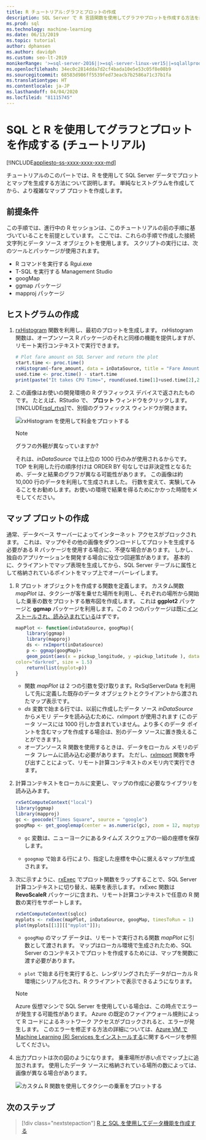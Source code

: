 ```yaml
---
title: R チュートリアル:グラフとプロットの作成
description: SQL Server で R 言語関数を使用してグラフやプロットを作成する方法を示すチュートリアル。
ms.prod: sql
ms.technology: machine-learning
ms.date: 06/13/2019
ms.topic: tutorial
author: dphansen
ms.author: davidph
ms.custom: seo-lt-2019
monikerRange: '>=sql-server-2016||>=sql-server-linux-ver15||=sqlallproducts-allversions'
ms.openlocfilehash: 34ec0c2814dda7d2cf4bada10e5e53c05f8e08b9
ms.sourcegitcommit: 68583d986ff5539fed73eacb7b2586a71c37b1fa
ms.translationtype: HT
ms.contentlocale: ja-JP
ms.lasthandoff: 04/04/2020
ms.locfileid: "81115745"
---
```

# <a name="create-graphs-and-plots-using-sql-and-r-walkthrough"></a>SQL と R を使用してグラフとプロットを作成する (チュートリアル)
[!INCLUDE[appliesto-ss-xxxx-xxxx-xxx-md](../../includes/appliesto-ss-xxxx-xxxx-xxx-md.md)]

チュートリアルのこのパートでは、R を使用して SQL Server データでプロットとマップを生成する方法について説明します。 単純なヒストグラムを作成してから、より複雑なマップ プロットを作成します。

## <a name="prerequisites"></a>前提条件

この手順では、進行中の R セッションは、このチュートリアルの前の手順に基づいていることを前提としています。 ここでは、これらの手順で作成した接続文字列とデータ ソース オブジェクトを使用します。 スクリプトの実行には、次のツールとパッケージが使用されます。

+ R コマンドを実行する Rgui.exe
+ T-SQL を実行する Management Studio
+ googMap
+ ggmap パッケージ
+ mapproj パッケージ

## <a name="create-a-histogram"></a>ヒストグラムの作成

1. [rxHistogram](https://docs.microsoft.com/r-server/r-reference/revoscaler/rxdatasource) 関数を利用し、最初のプロットを生成します。  rxHistogram 関数は、オープンソース R パッケージのそれと同様の機能を提供しますが、リモート実行コンテキストで実行できます。

    ```R
    # Plot fare amount on SQL Server and return the plot
    start.time <- proc.time()
    rxHistogram(~fare_amount, data = inDataSource, title = "Fare Amount Histogram")
    used.time <- proc.time() - start.time
    print(paste("It takes CPU Time=", round(used.time[1]+used.time[2],2), " seconds, Elapsed Time=", round(used.time[3],2), " seconds to generate plot.", sep=""))
    ```

2. この画像はお使いの開発環境の R グラフィックス デバイスで返されたものです。  たとえば、RStudio で、 **プロット** ウィンドウをクリックします。  [!INCLUDE[rsql_rtvs](../../includes/rsql-rtvs-md.md)]で、別個のグラフィックス ウィンドウが開きます。

    ![rxHistogram を使用して料金をプロットする](media/rsql-e2e-rxhistogramresult.png "rxHistogram を使用して料金量をプロットする")

    > [!NOTE]
    > グラフの外観が異なっていますか?
    >  
    > それは、_inDataSource_ では上位の 1000 行のみが使用されるからです。 TOP を利用した行の順序付けは ORDER BY 句なしでは非決定性となるため、データと結果のグラフが異なる可能性があります。
    > この画像は約 10,000 行のデータを利用して生成されました。 行数を変えて、実験してみることをお勧めします。お使いの環境で結果を得るためにかかった時間をメモしてください。

## <a name="create-a-map-plot"></a>マップ プロットの作成

通常、データベース サーバーによってインターネット アクセスがブロックされます。 これは、マップやその他の画像をダウンロードしてプロットを生成する必要がある R パッケージを使用する場合に、不便な場合があります。 しかし、独自のアプリケーションを開発する場合に役立つ回避策があります。 基本的に、クライアントでマップ表現を生成してから、SQL Server テーブルに属性として格納されているポイントをマップ上でオーバーレイします。

1. R プロット オブジェクトを作成する関数を定義します。 カスタム関数 *mapPlot* は、タクシーが客を乗せた場所を利用し、それぞれの場所から開始した乗車の数をプロットする散布図を作成します。 これは **ggplot2** パッケージと **ggmap** パッケージを利用します。この 2 つのパッケージは既に[インストールされ、読み込まれている](walkthrough-data-science-end-to-end-walkthrough.md#add-packages)はずです。

    ```R
    mapPlot <- function(inDataSource, googMap){
        library(ggmap)
        library(mapproj)
        ds <- rxImport(inDataSource)
        p <- ggmap(googMap)+
        geom_point(aes(x = pickup_longitude, y =pickup_latitude ), data=ds, alpha =.5,
    color="darkred", size = 1.5)
        return(list(myplot=p))
    }
    ```

    + 関数 *mapPlot* は 2 つの引数を受け取ります。RxSqlServerData を利用して先に定義した既存のデータ オブジェクトとクライアントから渡されたマップ表示です。
    + *ds* 変数で始まる行では、以前に作成したデータ ソース *inDataSource* からメモリ データを読み込むために、rxImport が使用されます (このデータ ソースには 1000 行しか含まれていません。より多くのデータ ポイントを含むマップを作成する場合は、別のデータ ソースに置き換えることができます)。
    + オープンソース R 関数を使用するときは、データをローカル メモリのデータ フレームに読み込む必要があります。 ただし、[rxImport](https://docs.microsoft.com/r-server/r-reference/revoscaler/rximport) 関数を呼び出すことによって、リモート計算コンテキストのメモリ内で実行できます。

2. 計算コンテキストをローカルに変更し、マップの作成に必要なライブラリを読み込みます。

    ```R
    rxSetComputeContext("local")
    library(ggmap)
    library(mapproj)
    gc <- geocode("Times Square", source = "google")
    googMap <- get_googlemap(center = as.numeric(gc), zoom = 12, maptype = 'roadmap', color = 'color');
    ```

    + `gc` 変数は、ニューヨークにあるタイムズ スクウェアの一組の座標を保存します。

    + `googmap` で始まる行により、指定した座標を中心に据えるマップが生成されます。

3. 次に示すように、[rxExec](https://docs.microsoft.com/r-server/r-reference/revoscaler/rxexec) でプロット関数をラップすることで、SQL Server 計算コンテキストに切り替え、結果を表示します。 rxExec 関数は **RevoScaleR** パッケージに含まれ、リモート計算コンテキストで任意の R 関数の実行をサポートします。

    ```R
    rxSetComputeContext(sqlcc)
    myplots <- rxExec(mapPlot, inDataSource, googMap, timesToRun = 1)
    plot(myplots[[1]][["myplot"]]);
    ````

    + `googMap` のマップ データは、リモートで実行される関数 *mapPlot* に引数として渡されます。 マップはローカル環境で生成されたため、SQL Server のコンテキストでプロットを作成するためには、マップを関数に渡す必要があります。

    + `plot` で始まる行を実行すると、レンダリングされたデータがローカル R 環境にシリアル化され、R クライアントで表示できるようになります。

    > [!NOTE]
    > Azure 仮想マシンで SQL Server を使用している場合は、この時点でエラーが発生する可能性があります。 Azure の既定のファイアウォール規則によって R コードによるネットワーク アクセスがブロックされると、エラーが発生します。 このエラーを修正する方法の詳細については、[Azure VM で Machine Learning (R) Services をインストールする](../install/sql-machine-learning-azure-virtual-machine.md)に関するページを参照してください。

4. 出力プロットは次の図のようになります。 乗車場所が赤い点でマップ上に追加されます。 使用したデータ ソースに格納されている場所の数によっては、画像が異なる場合があります。

    ![カスタム R 関数を使用してタクシーの乗車をプロットする](media/rsql-e2e-mapplot.png "カスタム R 関数を使用してタクシーの乗車をプロットする")

## <a name="next-steps"></a>次のステップ

> [!div class="nextstepaction"]
> [R と SQL を使用してデータ機能を作成する](walkthrough-create-data-features.md)
